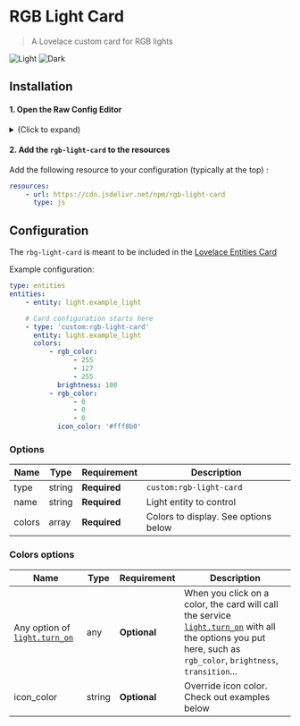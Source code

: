 # RGB Light Card

> A Lovelace custom card for RGB lights

![Light](https://github.com/bokub/rgb-light-card/raw/images/light.png)
![Dark](https://github.com/bokub/rgb-light-card/raw/images/dark.png)

## Installation

#### 1. Open the Raw Config Editor

<details><summary>(Click to expand)</summary>

1. Go to your Lovelace view

2. Click on the three dots menu (top-right) and click on _Configure UI_.

3. Click in the three dots menu again and click on _Raw config editor_.

</details>

#### 2. Add the `rgb-light-card` to the resources

Add the following resource to your configuration (typically at the top) :

```yaml
resources:
    - url: https://cdn.jsdelivr.net/npm/rgb-light-card
      type: js
```

## Configuration

The `rbg-light-card` is meant to be included in the [Lovelace Entities Card](https://www.home-assistant.io/lovelace/entities/)

Example configuration:

```yaml
type: entities
entities:
    - entity: light.example_light

    # Card configuration starts here
    - type: 'custom:rgb-light-card'
      entity: light.example_light
      colors:
          - rgb_color:
                - 255
                - 127
                - 255
            brightness: 100
          - rgb_color:
                - 0
                - 0
                - 0
            icon_color: '#fff8b0'
```

### Options

| Name   | Type   | Requirement  | Description                          |
| ------ | ------ | ------------ | ------------------------------------ |
| type   | string | **Required** | `custom:rgb-light-card`              |
| name   | string | **Required** | Light entity to control              |
| colors | array  | **Required** | Colors to display. See options below |

### Colors options

| Name                                                                                                    | Type   | Requirement  | Description                                                                                                                                                                                                                               |
| ------------------------------------------------------------------------------------------------------- | ------ | ------------ | ----------------------------------------------------------------------------------------------------------------------------------------------------------------------------------------------------------------------------------------- |
| Any option of [`light.turn_on`](https://www.home-assistant.io/integrations/light/#service-lightturn_on) | any    | **Optional** | When you click on a color, the card will call the service [`light.turn_on`](https://www.home-assistant.io/integrations/light/#service-lightturn_on) with all the options you put here, such as `rgb_color`, `brightness`, `transition`... |
| icon_color                                                                                              | string | **Optional** | Override icon color. Check out examples below                                                                                                                                                                                             |
